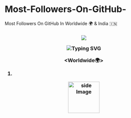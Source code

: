 # Most-Followers-On-GitHub-
Most Followers On GitHub In Worldwide 🌍 &amp; India 🇮🇳


<h3 align="center">

![](https://capsule-render.vercel.app/api?type=waving&color=gradient&height=150&section=header)

<p align="center">
  <div align="center">
    <img
        src="https://readme-typing-svg.herokuapp.com?font=GlossAndBloom&size=30&duration=4997&color=993300&background=FF673200&center=true&vCenter=true&lines=MOST+FOLLOWERS+;ON+GITHUB+;"
            alt="Typing SVG"
        />
    </a>
</p>
</div>

<Worldwide🌍>

1.

<img src="https://avatars.githubusercontent.com/u/1024025?v=4" alt="side Image" align="center" width="100" height="auto" />



